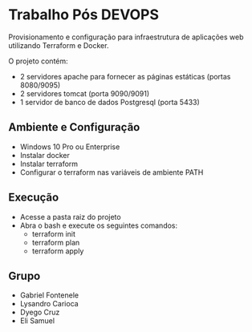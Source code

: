 # Trabalho Pós DEVOPS
Provisionamento e configuração para infraestrutura de aplicações web utilizando Terraform e Docker.

O projeto contém:
- 2 servidores apache para fornecer as páginas estáticas (portas 8080/9095)
- 2 servidores tomcat (porta 9090/9091)
- 1 servidor de banco de dados Postgresql (porta 5433)

## Ambiente e Configuração
- Windows 10 Pro ou Enterprise
- Instalar docker
- Instalar terraform
- Configurar o terraform nas variáveis de ambiente PATH

## Execução
- Acesse a pasta raiz do projeto
- Abra o bash e execute os seguintes comandos:
  - terraform init
  - terraform plan
  - terraform apply

## Grupo
- Gabriel Fontenele
- Lysandro Carioca
- Dyego Cruz
- Eli Samuel
